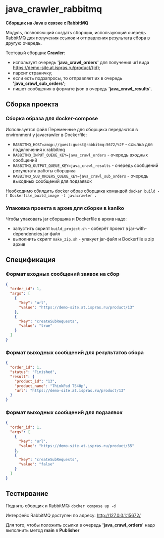 # java_crawler_rabbitmq

**Сборщик на Java в связке с RabbitMQ**

Модуль, позволяющий создать сборщик, использующий очередь RabbitMQ для получения ссылок
и отправления результата сбора в другую очередь.

Тестовый сборщик **Crawler**:

* использует очередь **'java_crawl_orders'** для получения url вида https://demo-site.at.ispras.ru/product/{id};
* парсит страничку;
* если есть подзапросы, то отправляет их в очередь **'java_crawl_sub_orders'**;
* пишет сообщения в формате json в очередь **'java_crawl_results'**.

## Сборка проекта

### Сборка образа для docker-compose

Используется файл
Переменные для сборщика передаются в environment у javacrawler в Dockerfile:

- `RABBITMQ_HOST=amqp://guest:guest@rabbitmq:5672/%2F` - ссылка для подключения к rabbitmq
- `RABBITMQ_INPUT_QUEUE_KEY=java_crawl_orders` - очередь входных сообщений
- `RABBITMQ_OUTPUT_QUEUE_KEY=java_crawl_results` - очередь сообщений результата работы сборщика
- `RABBITMQ_SUB_ORDERS_QUEUE_KEY=java_crawl_sub_orders` - очередь выходных сообщений для подзаявок

Необходимо сбилдить docker образ сборщика командой ```docker build -f Dockerfile_build_image -t javacrawler .```

### Упаковка проекта в архив для сборки в kaniko

Чтобы упаковать jar сборщика и Dockerfile в архив надо:

- запустить скрипт `build_project.sh` - соберёт проект в jar-with-dependencies.jar файл
- выполнить скрипт `make_zip.sh` - упакует jar-файл и Dockerfile в zip архив

## Спецификация

### Формат входных сообщений заявок на сбор

```json
{
  "order_id": 1,
  "args": [
    {
      "key": "url",
      "value": "https://demo-site.at.ispras.ru/product/13"
    },
    {
      "key": "createSubRequests",
      "value": "true"
    }
  ]
}
```

### Формат выходных сообщений для результатов сбора

```json
{
  "order_id": 1,
  "status": "Finished",
  "result": {
    "product_id": "13",
    "product_name": "ThinkPad T540p",
    "url": "https://demo-site.at.ispras.ru/product/13"
  }
}
```

### Формат выходных сообщений для подзаявок

```json
{
  "order_id": 1,
  "args": [
    {
      "key": "url",
      "value": "https://demo-site.at.ispras.ru/product/55"
    },
    {
      "key": "createSubRequests",
      "value": "false"
    }
  ]
}
```

## Тестирвание

Поднять сборщик и RabbitMQ: ```docker compose up -d```

Интерфейс RabbitMQ доступен по адресу: http://127.0.0.1:15672/

Для того, чтобы положить ссылки в очередь **'java_crawl_orders'** надо выполнить метод **main** в **Publisher**